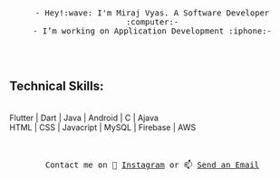 

<p align="center">
 <!-- <img src="https://user-images.githubusercontent.com/5679180/79618120-0daffb80-80be-11ea-819e-d2b0fa904d07.gif" width="27px"> -->
  <br><br>
  <samp>
- Hey!:wave: I'm Miraj Vyas. A Software Developer :computer:- 
   <br>
    - I’m working on Application Development :iphone:- 
   </samp>
</p>

   <br><br>
   <h2><b>Technical Skills:</b></h2>
   <br>
Flutter | Dart | Java | Android | C | Ajava
<br>
HTML | CSS | Javacript | MySQL | Firebase | AWS
<p align="center">    
 <br><br>
 <samp>
  Contact me on 💬 <a href="https://www.instagram.com/miraj_1999/"> Instagram</a> or 📫 <a href="mailto:miraj12vyas@gmail.com"> Send an Email</a>
 </samp>
</p>

<!--
- 🔭 I’m currently working as ... Jr. Software Engineer
- 🌱 I’m currently learning ... Flutter
- 👯 I’m looking to collaborate on ... GitHub
- 💬 Ask me about ... Coding
- 📫 How to reach me: ...Instagram = https://www.instagram.com/miraj_1999/
- ⚡ Thought: ... The more you Learn, the more you Earn.
-->
